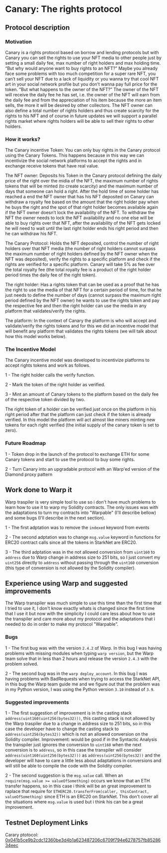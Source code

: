 
# Canary: The rights protocol

## Protocol description

### Motivation

Canary is a rights protocol based on borrow and lending protocols but with Canary you can sell the rights to use your NFT media to other people just by setting a small daily fee, max number of right holders and max holding time. “But why would anyone want to buy rights to an NFT?” Maybe you already face some problems with too much competition for a super rare NFT, you can’t sell your NFT due to a lack of liquidity or you wanna try that cool NFT art in your social network profile but you don’t wanna pay full price for the token. “But what happens to the owner of the NFT?” The owner of the NFT will receive the daily fee he has set, i.e. the owner of the NFT will earn from the daily fee and from the appreciation of his item because the more an item sells, the more it will be desired by other collectors. The NFT owner can also define a total number of rights holders and thus create scarcity for the rights to his NFT and of course in future updates we will support a parallel rights market where rights holders will be able to sell their rights to other holders.

### How it works?

The Canary incentive Token: You can only buy rights in the Canary protocol using the Canary Tokens. This happens because in this way we can incentivize the social network platforms to accept the rights and in exchange receive tokens that have real value.

The NFT owner: Deposits his Token in the Canary protocol defining the daily price of the right over the midia of the NFT, the maximum number of rights tokens that will be minted (to create scarcity) and the maximum number of days that someone can hold a right. After the hold time of some holder has reached a end the NFT owner that has his NFT deposited on Canary can withdraw a royalty fee based on the amount that the right holder pay when he buys the right and the spot of that right holder becomes available again if the NFT owner doesn’t lock the availability of the NFT. To withdraw the NFT the owner needs to lock the NFT availability and no one else will be able to buy rights over that NFT, after the availability of the NFT gets locked he will need to wait until the last right holder ends his right period and then he can withdraw his NFT.

The Canary Protocol: Holds the NFT deposited, control the number of right holders over that NFT media (the number of right holders cannot surpass the maximum number of right holders defined by the NFT owner when the NFT was deposited), verify the rights to a specific platform and check if the rights are verified for a specific platform. Canary will take 5% as fee over the total royalty fee (the total royalty fee is a product of the right holder period times the daily fee of the right token).

The right holder: Has a rights token that can be used as a proof that he has the right to use the media of that NFT for a certain period of time, for that he just needs to define the number of days (cannot surpass the maximum right period defined by the NFT owner) he wants to use the rights token and pay the respective fee and then the right holder can use the media in any platform that validates/verify the rights.

The platform: In the context of Canary the platform is who will accept and validate/verify the rights tokens and for this we did an incentive model that will benefit any platform that validates the rights tokens (we will talk about how this model works below).

### The Incentive Model

The Canary incentive model was developed to incentivize platforms to accept rights tokens and work as follows.

 1 - The right holder calls the verify function.

 2 - Mark the token of the right holder as verified.

 3 - Mint an amount of Canary tokens to the platform based on the daily fee of the respective token divided by two.

The right token of a holder can be verified just once on the platform in his right period after that the platform can just check if the token is already verified. In this model the platform will act almost like miners minting new tokens for each right verified (the initial supply of the canary token is set to zero).

### Future Roadmap

1 - Token drop in the launch of the protocol to exchange ETH for some Canary tokens and start to use the protocol to buy some rights.

2 - Turn Canary into an upgradable protocol with an Warp'ed version of the Diamond proxy pattern

## Work done to Warp it

Warp traspiler is very simple tool to use so i don't have much problems to learn how to use it to warp my Solidity contracts. The only issues was with the adaptations to turn my contracts into "Warpable" (I'll describe bellow) and some bugs (I'll describe in the next section).

1 - The first adptation was to remove the `indexed` keyword from events

2 - The second adptation was to change `msg.value` keyword in functions for ERC20 contract calls since all the tokens in StarkNet are ERC20.

3 - The third adptation was in the not allowed conversion from `uint160` to `address` due to Warp change in address size to 251 bits, so I just convert my `uint256` directly to `address` without passing through the `uint160` conversion (this type of conversion is not allowed by the Solidity compiler). 

## Experience using Warp and suggested improvements

The Warp transpiler was much simple to use this time than the first time that I tried to use it, I don't know exactly whats is changed since the first time that I use it but now with the simplicity I could care less about how to use the transpiler and care more about my protocol and the adaptations that i needed to do in order to make my protocol "Warpable".

### Bugs

1 - The first bug was with the version `2.4.2` of Warp. In this bug I was having problems with missing modules when typing `warp version`, but the Warp team solve that in less than 2 hours and release the version `2.4.3` with the problem solved.

2 - The second bug was in the `warp deploy_account`. In this bug I was having problems with BadRequests when trying to access the StarkNet API, in this bug the Warp team guide me and we figure out that the problem was in my Python version, I was using the Python version `3.10` instead of `3.9`.

### Suggested improvements

1 - The first suggestion of improvement is in the casting stack `address(uint160(uint256(bytes32)))`, this casting stack is not allowed by the Warp traspiler due to a change in address size to 251 bits, so in this case the developer have to change the casting stack to `address(uint256(bytes32))` which is not an allowed conversion on the Solidity compiler. Improvement: would be good if in the Syntactic Analysis the transpiler just ignores the conversion to `uint160` when the next conversion is to `address`, so in this case the transpiler will consider `address(uint160(uint256(bytes32)))` as `address(uint256(bytes32))` and the developer will have to care a little less about adaptations in conversions and will still be able to compile the code with the Solidity compiler. 

2 - The second suggestion is the `msg.value` call. When an `require(msg.value >= valueOfSomething)` occurs we know that an ETH transfer happens, so in this case i think will be an great improvement to raplace that require for  `ETHERC20.transferFrom(caller, thisContract, valueOfSomething)` since ETH is an ERC20 on StarkNet. This don't cover all the situations where `msg.value` is used but i think his can be a great improvement.

## Testnet Deployment Links

Carary ptotocol: [0x041b5ce9b2cdc12360be3d4b1a623487206c6709f794e6278757fb8528634eec](https://goerli.voyager.online/contract/0x041b5ce9b2cdc12360be3d4b1a623487206c6709f794e6278757fb8528634eec)
